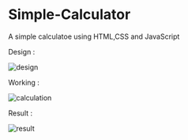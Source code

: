 # Simple-Calculator
A simple calculatoe using HTML,CSS and JavaScript

Design :

![design](https://user-images.githubusercontent.com/110220505/236860293-7158f017-ad17-445b-a189-2781ae3d284e.png)

Working :

![calculation](https://user-images.githubusercontent.com/110220505/236860357-2ff0406c-2c58-4e7f-a22f-77d5dc95dcc7.png)

Result :

![result](https://user-images.githubusercontent.com/110220505/236860397-19051882-2c85-456f-bf15-a9630858742e.png)
